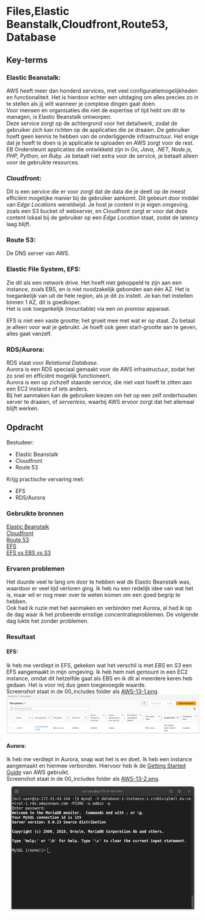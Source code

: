 # Files,Elastic Beanstalk,Cloudfront,Route53, Database


## Key-terms

### Elastic Beanstalk:

AWS heeft meer dan honderd services, met veel configuratiemogelijkheden en functionaliteit. Het is hierdoor echter een uitdaging om alles precies zo in te stellen als jij wilt wanneer je complexe dingen gaat doen.  
Voor mensen en organisaties die niet de expertise of tijd hebt om dit te managen, is Elastic Beanstalk ontworpen.  
Deze service zorgt op de achtergrond voor het detailwerk, zodat de gebruiker zich kan richten op de applicaties die ze draaien. De gebruiker hoeft geen kennis te hebben van de onderliggende infrastructuur. Het enige dat je hoeft te doen is je applicatie te uploaden en AWS zorgt voor de rest.
EB Ondersteunt applicaties die ontwikkeld zijn in *Go, Java, .NET, Node.js, PHP, Python, en Ruby.*
Je betaalt niet extra voor de service, je betaalt alleen voor de gebruikte resources.

### Cloudfront:
Dit is een service die er voor zorgt dat de data die je deelt op de meest efficiënt mogelijke manier bij de gebruiker aankomt. Dit gebeurt door middel van *Edge Locations* wereldwijd. Je host je content in je eigen omgeving, zoals een S3 bucket of webserver, en Cloudfront zorgt er voor dat deze content lokaal bij de gebruiker op een *Edge Location* staat, zodat de latency laag blijft.

### Route 53:
De DNS server van AWS.

### Elastic File System, EFS:
Zie dit als een network drive. Het hoeft niet gekoppeld te zijn aan een instance, zoals EBS, en is niet noodzakelijk gebonden aan één AZ. Het is toegankelijk van uit de hele region, als je dit zo instelt. Je kan het instellen binnen 1 AZ, dit is goedkoper.  
Het is ook toegankelijk (mountable) via een *on premise* apparaat.  

EFS is niet een vaste grootte; het groeit mee met wat er op staat. Zo betaal je alleen voor wat je gebruikt. Je hoeft ook geen start-grootte aan te geven, alles gaat vanzelf.  

### RDS/Aurora:
RDS staat voor *Relational Database.*  
Aurora is een RDS speciaal gemaakt voor de AWS infrastructuur, zodat het zo snel en efficiënt mogelijk functioneert.  
Aurora is een op zichzelf staande service, die niet vast hoeft te zitten aan een EC2 instance of iets anders.  
Bij het aanmaken kan de gebruiken kiezen om het op een zelf onderhouden server te draaien, of *serverless*, waarbij AWS ervoor zorgt dat het allemaal blijft werken.

## Opdracht
Bestudeer:
 - Elastic Beanstalk
 - Cloudfront
 - Route 53

Krijg practische vervaring met:
- EFS
- RDS/Aurora

### Gebruikte bronnen
[Elastic Beanstalk](https://docs.aws.amazon.com/elasticbeanstalk/latest/dg/Welcome.html)  
[Cloudfront](https://docs.aws.amazon.com/AmazonCloudFront/latest/DeveloperGuide/Introduction.html)  
[Route 53]()  
[EFS](https://www.youtube.com/watch?v=Aux37Nwe5nc)  
[EFS vs EBS vs S3](https://www.youtube.com/watch?v=6vNC_BCqFmI&t=1087s&pp=ygUKZWZzIHZzIGVicw%3D%3D)  


### Ervaren problemen
Het duurde veel te lang om door te hebben wat de Elastic Beanstalk was, waardoor er veel tijd verloren ging. Ik heb nu een redelijk idee van wat het is, maar wil er nog meer over te weten komen om een goed begrip te hebben.  
Ook had ik ruzie met het aanmaken en verbinden met Aurora, al had ik op de dag waar ik het probeerde ernstige concentratieproblemen. De volgende dag lukte het zonder problemen.

### Resultaat
#### EFS: 
Ik heb me verdiept in EFS, gekeken wat het verschil is met *EBS* en *S3* een EFS aangemaakt in mijn omgeving. Ik heb hem niet gemount in een EC2 instance, omdat dit hetzelfde gaat als EBS en ik dit al meerdere keren heb gedaan. Het is voor mij dus geen toegevoegde waarde.  
Screenshot staat in de 00_includes folder als [AWS-13-1.png](/00_includes/AWS-13-1.png).  
![](/00_includes/AWS-13-1.png)  

#### Aurora:
Ik heb me verdiept in Aurora, snap wat het is en doet. Ik heb een instance aangemaakt en hiermee verbonden. Hiervoor heb ik de [Getting Started Guide](https://docs.aws.amazon.com/AmazonRDS/latest/AuroraUserGuide/CHAP_GettingStartedAurora.CreatingConnecting.Aurora.html) van AWS gebruikt.  
Screenshot staat in de 00_includes folder als [AWS-13-2.png](/00_includes/AWS-13-2.png).  
![](/00_includes/AWS-13-2.png)  
